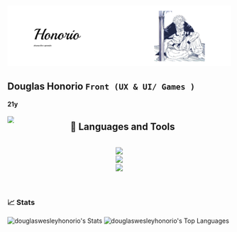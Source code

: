 <a href="https://github.com/douglaswesleyhonorio">
  <img src="https://github.com/douglaswesleyhonorio/douglaswesleyhonorio/blob/main/github-header-banner%20(1).png" alt="Imagem de capa"  style="width:auto;height:auto"/>
</a>

## Douglas Honorio  **`Front (UX & UI/ Games )`** 
<h4 align="left" height="100"> 21y </h4>
<img                                       
align="left"
width="15"    
height="15" 
alt="image" 
src="https://github.com/user-attachments/assets/bcaf752c-029f-469a-9b25-83f7fc51f1a4"
/>                                                                       

<!-- lang-->




















<h2 align="center">🔧 Languages and Tools </h2>
<br/>
<div align="center">
    <img src="https://skillicons.dev/icons?i=mysql,postgres,python" /><br>
    <img src="https://skillicons.dev/icons?i=c,cpp,html,css,javascript" /><br>
    <img src="https://skillicons.dev/icons?i=figma,pr,ae" /><br>
</div>

<br/>

#
### 📈 Stats
![douglaswesleyhonorio's Stats](https://github-readme-stats.vercel.app/api?username=douglaswesleyhonorio&theme=dark&show_icons=true&hide_border=true&count_private=true&locale=pt-br)
![douglaswesleyhonorio's Top Languages](https://github-readme-stats.vercel.app/api/top-langs/?username=douglaswesleyhonorio&theme=dark&show_icons=true&hide_border=false&layout=compact)
#

